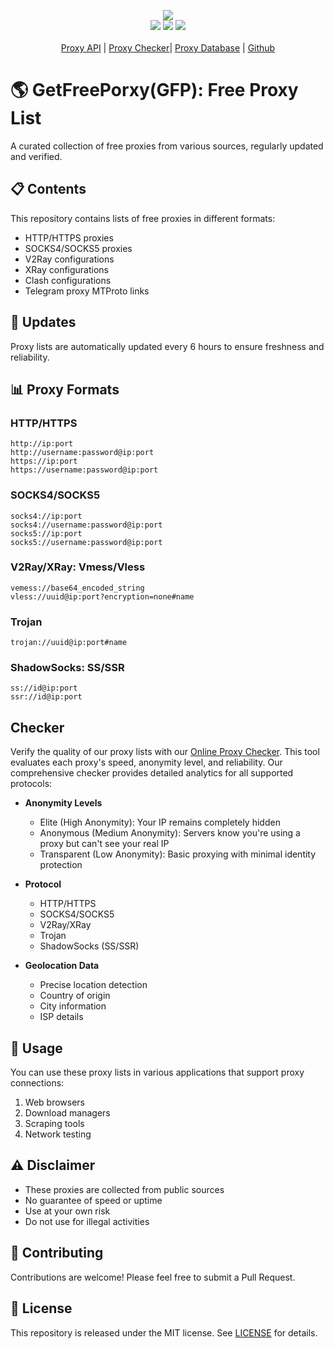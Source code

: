 <p align="center">
  <img src="https://img.shields.io/badge/Updated_Every_5_Minutes-passing-success">  
  <br>
  <img src="https://img.shields.io/website/https/getfreeproxy.com.svg">
  <img src="https://img.shields.io/github/last-commit/gfpcom/free-proxy-list.svg">
  <img src="https://img.shields.io/github/license/gfpcom/free-proxy-list.svg">
  <br>
  <br>
  <a href="https://getfreeproxy.com" title="get free proxy list">Proxy API</a> | <a href="https://getfreeproxy/checker" title="online proxy checker">Proxy Checker</a>| <a href="https://getfreeproxy/database" title="onine free proxy database">Proxy Database</a> | <a href="https://github.com/gfpcom/free-proxy-list">Github</a>
</p>

# 🌎 GetFreePorxy(GFP): Free Proxy List

A curated collection of free proxies from various sources, regularly updated and verified.

## 📋 Contents

This repository contains lists of free proxies in different formats:

- HTTP/HTTPS proxies
- SOCKS4/SOCKS5 proxies
- V2Ray configurations
- XRay configurations
- Clash configurations
- Telegram proxy MTProto links

## 🔄 Updates

Proxy lists are automatically updated every 6 hours to ensure freshness and reliability.

## 📊 Proxy Formats

### HTTP/HTTPS
```
http://ip:port
http://username:password@ip:port
https://ip:port
https://username:password@ip:port
```

### SOCKS4/SOCKS5
```
socks4://ip:port
socks4://username:password@ip:port
socks5://ip:port
socks5://username:password@ip:port
```

### V2Ray/XRay: Vmess/Vless
```
vemess://base64_encoded_string
vless://uuid@ip:port?encryption=none#name
```

### Trojan
```
trojan://uuid@ip:port#name
```

### ShadowSocks: SS/SSR
```
ss://id@ip:port
ssr://id@ip:port
```

## Checker
Verify the quality of our proxy lists with our [Online Proxy Checker](https://getfreeproxy.com/checker). This tool evaluates each proxy's speed, anonymity level, and reliability. Our comprehensive checker provides detailed analytics for all supported protocols:

- **Anonymity Levels**
  - Elite (High Anonymity): Your IP remains completely hidden
  - Anonymous (Medium Anonymity): Servers know you're using a proxy but can't see your real IP
  - Transparent (Low Anonymity): Basic proxying with minimal identity protection
  
- **Protocol**
  - HTTP/HTTPS
  - SOCKS4/SOCKS5
  - V2Ray/XRay
  - Trojan
  - ShadowSocks (SS/SSR)
  
- **Geolocation Data**
  - Precise location detection
  - Country of origin
  - City information
  - ISP details

## 🚀 Usage

You can use these proxy lists in various applications that support proxy connections:

1. Web browsers
2. Download managers
3. Scraping tools
4. Network testing

## ⚠️ Disclaimer

- These proxies are collected from public sources
- No guarantee of speed or uptime
- Use at your own risk
- Do not use for illegal activities

## 🤝 Contributing

Contributions are welcome! Please feel free to submit a Pull Request.

## 📝 License

This repository is released under the MIT license. See [LICENSE](LICENSE) for details.
